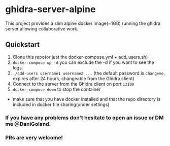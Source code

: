 ghidra-server-alpine
=====

This project provides a slim alpine docker image(~1GB) running the ghidra server allowing collaborative work.


## Quickstart

1. Clone this repo(or just the docker-compose.yml + add_users.sh)
2. `docker-compose up -d` you can exclude the -d if you want to see  the logs.
3. `./add-users username1 username2 ...` (the default password is `changeme`, expires after 24 hours, changeable from the Ghidra client)
4. Connect to the server from the Ghidra client on port `13100`
5. `docker-compose down` to stop the container
* make sure that you have docker installed and that the repo directory is included in docker file sharing(under settings)

### If you have any problems don't hesitate to open an issue or DM me @DaniGoland.
### PRs are very welcome!